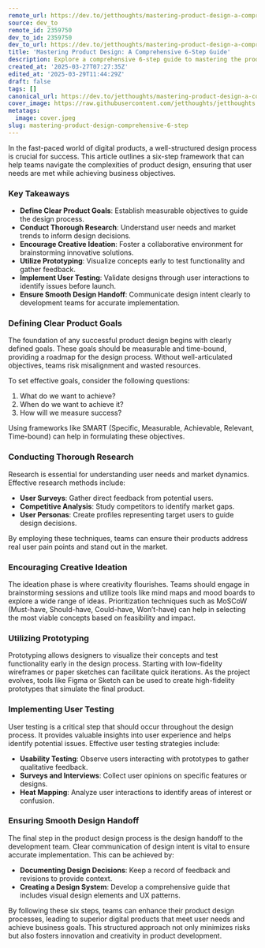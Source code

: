 ```yaml
---
remote_url: https://dev.to/jetthoughts/mastering-product-design-a-comprehensive-6-step-guide-2ph3
source: dev_to
remote_id: 2359750
dev_to_id: 2359750
dev_to_url: https://dev.to/jetthoughts/mastering-product-design-a-comprehensive-6-step-guide-2ph3
title: 'Mastering Product Design: A Comprehensive 6-Step Guide'
description: Explore a comprehensive 6-step guide to mastering the product design process, ensuring user needs are met while achieving business objectives.
created_at: '2025-03-27T07:27:35Z'
edited_at: '2025-03-29T11:44:29Z'
draft: false
tags: []
canonical_url: https://dev.to/jetthoughts/mastering-product-design-a-comprehensive-6-step-guide-2ph3
cover_image: https://raw.githubusercontent.com/jetthoughts/jetthoughts.github.io/master/content/blog/mastering-product-design-comprehensive-6-step/cover.jpeg
metatags:
  image: cover.jpeg
slug: mastering-product-design-comprehensive-6-step
---
```

In the fast-paced world of digital products, a well-structured design process is crucial for success. This article outlines a six-step framework that can help teams navigate the complexities of product design, ensuring that user needs are met while achieving business objectives.

### Key Takeaways

*   **Define Clear Product Goals**: Establish measurable objectives to guide the design process.
*   **Conduct Thorough Research**: Understand user needs and market trends to inform design decisions.
*   **Encourage Creative Ideation**: Foster a collaborative environment for brainstorming innovative solutions.
*   **Utilize Prototyping**: Visualize concepts early to test functionality and gather feedback.
*   **Implement User Testing**: Validate designs through user interactions to identify issues before launch.
*   **Ensure Smooth Design Handoff**: Communicate design intent clearly to development teams for accurate implementation.

### Defining Clear Product Goals

The foundation of any successful product design begins with clearly defined goals. These goals should be measurable and time-bound, providing a roadmap for the design process. Without well-articulated objectives, teams risk misalignment and wasted resources.

To set effective goals, consider the following questions:

1.  What do we want to achieve?
2.  When do we want to achieve it?
3.  How will we measure success?

Using frameworks like SMART (Specific, Measurable, Achievable, Relevant, Time-bound) can help in formulating these objectives.

### Conducting Thorough Research

Research is essential for understanding user needs and market dynamics. Effective research methods include:

*   **User Surveys**: Gather direct feedback from potential users.
*   **Competitive Analysis**: Study competitors to identify market gaps.
*   **User Personas**: Create profiles representing target users to guide design decisions.

By employing these techniques, teams can ensure their products address real user pain points and stand out in the market.

### Encouraging Creative Ideation

The ideation phase is where creativity flourishes. Teams should engage in brainstorming sessions and utilize tools like mind maps and mood boards to explore a wide range of ideas. Prioritization techniques such as MoSCoW (Must-have, Should-have, Could-have, Won’t-have) can help in selecting the most viable concepts based on feasibility and impact.

### Utilizing Prototyping

Prototyping allows designers to visualize their concepts and test functionality early in the design process. Starting with low-fidelity wireframes or paper sketches can facilitate quick iterations. As the project evolves, tools like Figma or Sketch can be used to create high-fidelity prototypes that simulate the final product.

### Implementing User Testing

User testing is a critical step that should occur throughout the design process. It provides valuable insights into user experience and helps identify potential issues. Effective user testing strategies include:

*   **Usability Testing**: Observe users interacting with prototypes to gather qualitative feedback.
*   **Surveys and Interviews**: Collect user opinions on specific features or designs.
*   **Heat Mapping**: Analyze user interactions to identify areas of interest or confusion.

### Ensuring Smooth Design Handoff

The final step in the product design process is the design handoff to the development team. Clear communication of design intent is vital to ensure accurate implementation. This can be achieved by:

*   **Documenting Design Decisions**: Keep a record of feedback and revisions to provide context.
*   **Creating a Design System**: Develop a comprehensive guide that includes visual design elements and UX patterns.

By following these six steps, teams can enhance their product design processes, leading to superior digital products that meet user needs and achieve business goals. This structured approach not only minimizes risks but also fosters innovation and creativity in product development.
